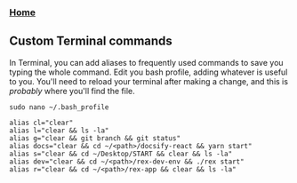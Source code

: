
### [Home](/)

## Custom Terminal commands

In Terminal, you can add aliases to frequently used commands to save you 
typing the whole command. Edit you bash profile, adding whatever is useful to you. 
You'll need to reload your terminal after making a change, and this is 
_probably_ where you'll find the file.

```sudo nano ~/.bash_profile```

```
alias cl="clear"
alias l="clear && ls -la"
alias g="clear && git branch && git status"
alias docs="clear && cd ~/<path>/docsify-react && yarn start"
alias s="clear && cd ~/Desktop/START && clear && ls -la"
alias dev="clear && cd ~/<path>/rex-dev-env && ./rex start"
alias r="clear && cd ~/<path>/rex-app && clear && ls -la"
```
